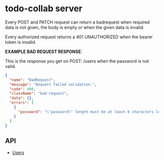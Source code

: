 # todo-collab server

Every POST and PATCH request can return a badrequest when required data is not given, the body is empty or when the given data is invalid.

Every authorized request returns a 401 UNAUTHORIZED when the bearer token is invalid.

**EXAMPLE BAD REQUEST RESPONSE**:

This is the response you get on POST: /users when the password is not valid.

```json
{
  "name": "BadRequest",
  "message": "Request failed validation.",
  "code": 400,
  "className": "bad-request",
  "data": {},
  "errors": [
    {
      "password": "\"password\" length must be at least 6 characters long"
    }
  ]
}
```

## API

* [Users](docs/users.md)
